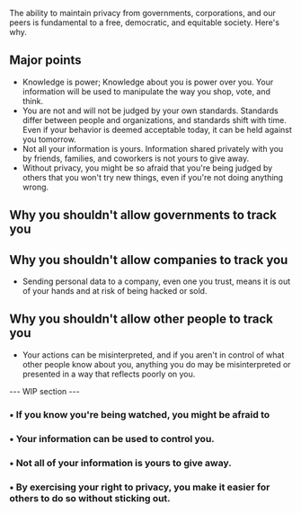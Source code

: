 The ability to maintain privacy from governments, corporations, and our peers is fundamental to a free, democratic, and equitable society. Here's why.

## Major points
* Knowledge is power; Knowledge about you is power over you. Your information will be used to manipulate the way you shop, vote, and think.
* You are not and will not be judged by your own standards. Standards differ between people and organizations, and standards shift with time. Even if your behavior is deemed acceptable today, it can be held against you tomorrow.
* Not all your information is yours. Information shared privately with you by friends, families, and coworkers is not yours to give away.
* Without privacy, you might be so afraid that you're being judged by others that you won't try new things, even if you're not doing anything wrong.

## Why you shouldn't allow governments to track you

## Why you shouldn't allow companies to track you
* Sending personal data to a company, even one you trust, means it is out of your hands and at risk of being hacked or sold.

## Why you shouldn't allow other people to track you
* Your actions can be misinterpreted, and if you aren't in control of what other people know about you, anything you do may be misinterpreted or presented in a way that reflects poorly on you.

--- WIP section ---

### • If you know you're being watched, you might be afraid to
### • Your information can be used to control you.
### • Not all of your information is yours to give away.
### • By exercising your right to privacy, you make it easier for others to do so without sticking out.
